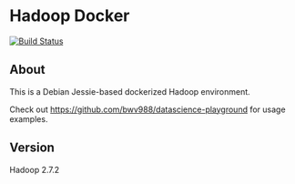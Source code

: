 # Hadoop Docker

[![Build Status](https://api.travis-ci.org/bwv988/docker-hadoop.svg?branch=master)](https://travis-ci.org/bwv988/docker-hadoop)

## About

This is a Debian Jessie-based dockerized Hadoop environment.

Check out <https://github.com/bwv988/datascience-playground> for usage examples.

## Version

Hadoop 2.7.2
